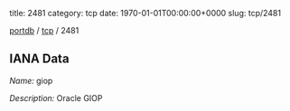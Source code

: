 title: 2481
category: tcp
date: 1970-01-01T00:00:00+0000
slug: tcp/2481

[portdb](/) / [tcp](/category/tcp.html) / 2481


## IANA Data

_Name:_ giop

_Description:_ Oracle GIOP

